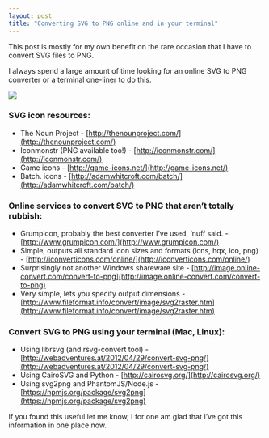 ```yaml
---
layout: post
title: "Converting SVG to PNG online and in your terminal"
---
```

This post is mostly for my own benefit on the rare occasion that I have to convert SVG files to PNG.

I always spend a large amount of time looking for an online SVG to PNG converter or a terminal one-liner to do this.

![](http://uk.omg.li/Qp0Q/by%20default%202013-08-14%20at%2015.40.29.png)

### SVG icon resources:

- The Noun Project - [http://thenounproject.com/](http://thenounproject.com/)
- Iconmonstr (PNG available too!) - [http://iconmonstr.com/](http://iconmonstr.com/)
- Game icons - [http://game-icons.net/](http://game-icons.net/)
- Batch. icons - [http://adamwhitcroft.com/batch/](http://adamwhitcroft.com/batch/)

### Online services to convert SVG to PNG that aren’t totally rubbish:

- Grumpicon, probably the best converter I’ve used, ‘nuff said. - [http://www.grumpicon.com/](http://www.grumpicon.com/)
- Simple, outputs all standard icon sizes and formats (icns, hqx, ico, png) - [http://iconverticons.com/online/](http://iconverticons.com/online/)
- Surprisingly not another Windows shareware site - [http://image.online-convert.com/convert-to-png](http://image.online-convert.com/convert-to-png)
- Very simple, lets you specify output dimensions - [http://www.fileformat.info/convert/image/svg2raster.htm](http://www.fileformat.info/convert/image/svg2raster.htm)


### Convert SVG to PNG using your terminal (Mac, Linux):
- Using librsvg (and rsvg-convert tool) - [http://webadventures.at/2012/04/29/convert-svg-png/](http://webadventures.at/2012/04/29/convert-svg-png/)
- Using CairoSVG and Python - [http://cairosvg.org/](http://cairosvg.org/)
- Using svg2png and PhantomJS/Node.js - [https://npmjs.org/package/svg2png](https://npmjs.org/package/svg2png)


If you found this useful let me know, I for one am glad that I’ve got this information in one place now.
